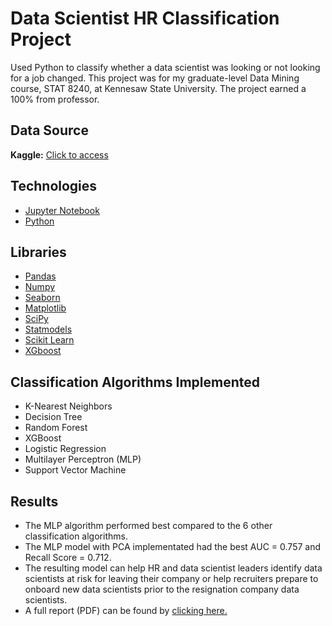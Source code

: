 # Data Scientist HR Classification Project
Used Python to classify whether a data scientist was looking or not looking for a job changed. This project was for my graduate-level Data Mining course, STAT 8240, at Kennesaw State University. The project earned a 100% from professor.

## Data Source
**Kaggle:** [Click to access](https://www.kaggle.com/arashnic/hr-analytics-job-change-of-data-scientists)

## Technologies
- [Jupyter Notebook](https://jupyter.org/)
- [Python](https://www.python.org/)

## Libraries
- [Pandas](https://pandas.pydata.org/)
- [Numpy](https://numpy.org/)
- [Seaborn](https://seaborn.pydata.org/)
- [Matplotlib](https://matplotlib.org/)
- [SciPy](https://scipy.org/)
- [Statmodels](https://www.statsmodels.org/stable/index.html)
- [Scikit Learn](https://scikit-learn.org/stable/)
- [XGboost](https://xgboost.readthedocs.io/en/stable/python/index.html)

## Classification Algorithms Implemented
- K-Nearest Neighbors
- Decision Tree
- Random Forest
- XGBoost
- Logistic Regression
- Multilayer Perceptron (MLP)
- Support Vector Machine

## Results
- The MLP algorithm performed best compared to the 6 other classification algorithms.
- The MLP model with PCA implementated had the best AUC = 0.757 and Recall Score = 0.712.
- The resulting model can help HR and data scientist leaders identify data scientists at risk for leaving their company or help recruiters prepare to onboard new data scientists prior to the resignation company data scientists.
- A full report (PDF) can be found by [clicking here.](https://github.com/julietwomack/Data-Scientist-HR-Classification/blob/main/JULIET-WOMACK-STAT-8240-CLASSIFICATION-PROJECT-REPORT.pdf)
